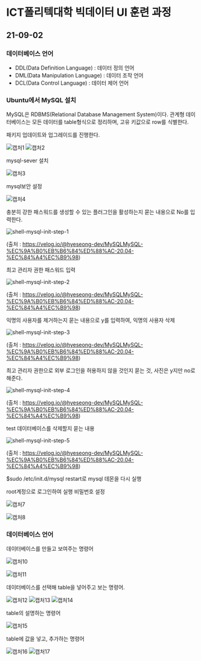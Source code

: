 # ICT폴리텍대학 빅데이터 UI 훈련 과정

## 21-09-02

### 데이터베이스 언어

+ DDL(Data Definition Language) : 데이터 정의 언어
+ DML(Data Manipulation Language) : 데이터 조작 언어
+ DCL(Data Control Language) : 데이터 제어 언어

### Ubuntu에서 MySQL 설치

MySQL은 RDBMS(Relational Database Management System)이다. 관계형 데이터베이스는 모든 데이터를 table형식으로 정리하며, 고유 키값으로 row를 식별한다.

패키지 업데이트와 업그레이드를 진행한다.

![캡처1](https://user-images.githubusercontent.com/76871728/131810432-26324880-1537-4a9e-a9f3-317fe8cb588f.PNG)
![캡처2](https://user-images.githubusercontent.com/76871728/131810609-0e043ee3-e7f4-4125-a488-64a1ad1e7b24.PNG)

mysql-sever 설치

![캡처3](https://user-images.githubusercontent.com/76871728/131810777-9800cb54-aa96-469d-a2df-10ec3afac4d0.PNG)

mysql보안 설정

![캡처4](https://user-images.githubusercontent.com/76871728/131810872-22605f01-5f27-47a8-b1be-ab4a54057c2f.PNG)

충분히 강한 패스워드를 생성할 수 있는 플러그인을 활성하는지 묻는 내용으로 No를 입력한다.

![shell-mysql-init-step-1](https://user-images.githubusercontent.com/76871728/131811301-3ea20834-d35f-43d7-a803-02cfaf4c1e50.png)

(출처 : https://velog.io/@hyeseong-dev/MySQLMySQL-%EC%9A%B0%EB%B6%84%ED%88%AC-20.04-%EC%84%A4%EC%B9%98)

최고 관리자 권한 패스워드 입력

![shell-mysql-init-step-2](https://user-images.githubusercontent.com/76871728/131811553-1ccb0770-adf3-4226-b1ad-735a0c2599a6.png)

(출처 : https://velog.io/@hyeseong-dev/MySQLMySQL-%EC%9A%B0%EB%B6%84%ED%88%AC-20.04-%EC%84%A4%EC%B9%98)

익명의 사용자를 제거하는지 묻는 내용으로 y를 입력하여, 익명의 사용자 삭제

![shell-mysql-init-step-3](https://user-images.githubusercontent.com/76871728/131812088-e21e435b-c0f9-4962-9758-d3b339fa06ed.png)

(출처 : https://velog.io/@hyeseong-dev/MySQLMySQL-%EC%9A%B0%EB%B6%84%ED%88%AC-20.04-%EC%84%A4%EC%B9%98)

최고 관리자 권한으로 외부 로그인을 허용하지 않을 것인지 묻는 것, 사진은 y지만 no로 해준다.

![shell-mysql-init-step-4](https://user-images.githubusercontent.com/76871728/131812245-fbe935aa-0485-42d2-85f3-9db89569ecaf.png)

(출처 : https://velog.io/@hyeseong-dev/MySQLMySQL-%EC%9A%B0%EB%B6%84%ED%88%AC-20.04-%EC%84%A4%EC%B9%98)

test 데이터베이스를 삭제할지 묻는 내용

![shell-mysql-init-step-5](https://user-images.githubusercontent.com/76871728/131812576-f008effa-64a0-49e0-bc63-0a2b932e71dc.png)

(출처 : https://velog.io/@hyeseong-dev/MySQLMySQL-%EC%9A%B0%EB%B6%84%ED%88%AC-20.04-%EC%84%A4%EC%B9%98)

$sudo /etc/init.d/mysql restart로 mysql 데몬을 다시 실행

root계정으로 로그인하여 실행
비밀번호 설정

![캡처7](https://user-images.githubusercontent.com/76871728/131812871-1cdac6e6-008b-4585-b9bd-25a871242aef.PNG)

![캡처8](https://user-images.githubusercontent.com/76871728/131813252-b01170b9-a480-4858-a62c-fa583715eefd.PNG)

### 데이터베이스 언어

데이터베이스를 만들고 보여주는 명령어

![캡처10](https://user-images.githubusercontent.com/76871728/131813509-d9ad2d0a-0635-412b-a274-ae194e8fc248.PNG)

![캡처11](https://user-images.githubusercontent.com/76871728/131813544-17deaf79-af46-4cd9-8963-1a5b64b1f8fe.PNG)

데이터베이스를 선택해 table을 넣어주고 보는 명령어.

![캡처12](https://user-images.githubusercontent.com/76871728/131813718-fec89c5f-b1bd-4cd3-a0de-6a83ba86318a.PNG)
![캡처13](https://user-images.githubusercontent.com/76871728/131813726-8826b781-84cb-4cf0-8655-e80770f42697.PNG)
![캡처14](https://user-images.githubusercontent.com/76871728/131813851-c5271b20-73de-495e-aee5-6c0607e673b8.PNG)

table의 설명하는 명령어

![캡처15](https://user-images.githubusercontent.com/76871728/131813971-f8c8837d-c776-4eb7-b443-6ee0b9eb67e3.PNG)

table에 값을 넣고, 추가하는 명령어

![캡처16](https://user-images.githubusercontent.com/76871728/131814059-a73de99c-0ee4-443b-a6d9-95e2be18fbb7.PNG)
![캡처17](https://user-images.githubusercontent.com/76871728/131814063-80799015-15a8-41c9-ac78-fdb9dbd1ec01.PNG)
